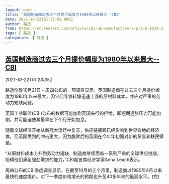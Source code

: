 ```yaml
---
layout: post
title: "英国制造商过去三个月提价幅度为1980年以来最大--CBI"
date: 2021-10-22T01:31:02.000Z
author: 路透
from: https://cn.reuters.com/article/cbi-uk-manufacturers-price-1022-idCNKBS2HC03P
tags: [ 路透 ]
categories: [ 路透 ]
---
```

<!--1634866262000-->
[英国制造商过去三个月提价幅度为1980年以来最大--CBI](https://cn.reuters.com/article/cbi-uk-manufacturers-price-1022-idCNKBS2HC03P)
------

<div>
<div><i>2021-10-22T01:23:35Z</i></div><p>路透伦敦10月21日 - 周四公布的一项调查显示，英国制造商在过去三个月提价幅度为1980年以来最大，因它们寻求转嫁迅速上涨的原材料成本，并应对严重的劳动力短缺问题。</p><p>英国工业联盟(CBI)公布的数据可能加剧英国央行的担忧，即短期通胀压力可能加剧，并可能迫使其最早在下个月开始加息。</p><p>随着全球经济开始从新冠大流行中复苏，供应链瓶颈已经影响到世界各地的经济体，但英国受到的冲击更大，因为脱欧后的英国在今年年初面对新的贸易和移民壁垒。</p><p>“从原材料成本上升到劳动力短缺，制造商继续面临一系列严重的全球供应挑战，阻碍他们满足强劲需求的能力，”CBI副首席经济学家Anna Leach表示。</p><p>周四公布的CBI季度调查显示，在截至10月的三个月里，制造商以1980年4月以来最快的速度提价。对下一季度价格增长的预期也升至40多年来的最高水平。(完)</p>
</div>
